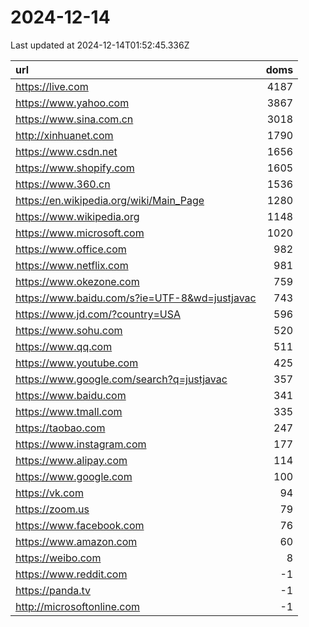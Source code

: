 # 2024-12-14

<!-- BEGIN -->
Last updated at 2024-12-14T01:52:45.336Z

url | doms
:- | -:
https://live.com | 4187
https://www.yahoo.com | 3867
https://www.sina.com.cn | 3018
http://xinhuanet.com | 1790
https://www.csdn.net | 1656
https://www.shopify.com | 1605
https://www.360.cn | 1536
https://en.wikipedia.org/wiki/Main_Page | 1280
https://www.wikipedia.org | 1148
https://www.microsoft.com | 1020
https://www.office.com | 982
https://www.netflix.com | 981
https://www.okezone.com | 759
https://www.baidu.com/s?ie=UTF-8&wd=justjavac | 743
https://www.jd.com/?country=USA | 596
https://www.sohu.com | 520
https://www.qq.com | 511
https://www.youtube.com | 425
https://www.google.com/search?q=justjavac | 357
https://www.baidu.com | 341
https://www.tmall.com | 335
https://taobao.com | 247
https://www.instagram.com | 177
https://www.alipay.com | 114
https://www.google.com | 100
https://vk.com | 94
https://zoom.us | 79
https://www.facebook.com | 76
https://www.amazon.com | 60
https://weibo.com | 8
https://www.reddit.com | -1
https://panda.tv | -1
http://microsoftonline.com | -1
<!-- END -->
